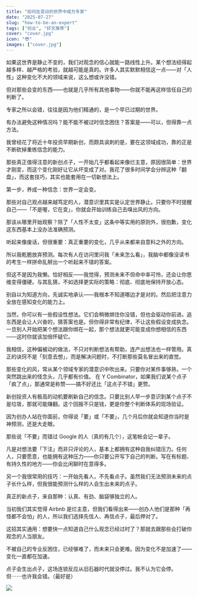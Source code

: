 ```yaml
---
title: "如何在变动的世界中成为专家"
date: "2025-07-27"
slug: "how-to-be-an-expert"
tags: ["创业", "好文推荐"]
cover: "cover.jpg"
icon: "😎"
images: ["cover.jpg"]
---
```

如果这世界是静止不变的，我们对观念的信心就能一路线性上升。某个想法经得起越多样、越严格的考验，就越可能是真的。许多人其实默默相信这一点——对「人性」这种变化不大的领域来说，这么想或许没错。



但对那些会变的东西——也就是几乎所有其他事物——你就不能再这样信任自己的判断了。



专家之所以会错，往往是因为他们精通的，是一个早已过期的世界。



有办法避免这种情况吗？能不能不被过时信念困住？答案是——可以，但得靠一点方法。



我曾经花了将近十年投资早期新创，而颇具讽刺的是，要在这领域成功，靠的正是不断砍掉重练信念的能力。



那些真正值得注意的新创点子，一开始几乎都看起来像烂主意，原因很简单：世界才刚变，而这个变化刚好让它从坏变成了对。我花了很多时间学会分辨这种「翻盘」，而这套技巧，其实也能套用在一切新想法上。



第一步，养成一种信念：世界一定会变。



那些对自己观点越来越笃定的人，潜意识里其实是认定世界静止。只要你不时提醒自己——「不是喔，它在变」，你就会开始训练自己去嗅出风的方向。



那该从哪里开始观察？除了「人性不太变」这条中等实用的原则外，很抱歉，变化这东西基本上没办法准确预测。



听起来像废话，但很重要：真正重要的变化，几乎从来都来自意料之外的方向。



所以我乾脆放弃预测。每次有人在访问里问我「未来怎么看」，我脑中都像没读书的考生一样拼命乱掰出一个听起来不错的答案。



但这不是因为我懒。恰好相反——我觉得，预测未来不但命中率可怜，还会让你思维变得僵硬。与其乱猜，不如选择更实际的策略：彻底、彻底地保持开放心态。



别自以为知道方向，先诚实地承认——我根本不知道哪边才是对的。然后把注意力全放在感知变化的能力上。



当然，你可以有一些假设性想法。它们会稍微绑住你没错，但也会驱动你前进。追东西是会让人兴奋的，猜答案也是。但你得非常有纪律，不让这些假设变成执念。
一旦别人开始把某个想法跟你绑在一起，那个想法就更可能变成你想相信的东西——这时你就该加倍怀疑它。



我相信，这种偏被动的做法，不只对判断想法有帮助，连产出想法也一样管用。真正的诀窍不是「刻意去想」，而是解决问题时，不打断那些莫名冒出来的直觉。



那些变化的风，常从某个领域专家的潜意识中吹出来。只要你对某件事够熟，一个突然跳出来的怪念头，几乎都有价值。
在 Y Combinator，如果我们说某个点子「疯了点」，那通常是称赞——搞不好还比「这点子不错」更赞。



新创投资人有极高的动机要刷新自己的信念。只要比别人早一步意识到某个点子不是垃圾，那就可能赚翻。这个回报不只是钱，更是你整个判断体系的现场验证。



因为创办人站在你面前，你得说「要」或「不要」，几个月后你就会知道你当时是神预测，还是大走眼。



那些说「不要」而错过 Google 的人（真的有几个），这笔帐会记一辈子。



凡是对想法要「下注」而非只评论的人，基本上都拥有这种自我纠错压力。任何人，只要愿意，也能拥有这种压力——你只要公开写下自己的判断。写在有标题、有持久性的地方——你会比闲聊时在意得多。



另一个我很常用的技巧：一开始先看人，不先看点子。虽然我们无法预测未来的点子长什么样，但我很能预测什么样的人会生出未来的点子。



真正的新点子，来自那种：认真、有劲、脑袋够独立的人。



当初我们其实觉得 Airbnb 是烂主意，但我们看得出来——创办人他们是那种「再怪都不会怕」的人，所以我们选择先信人、再信点子，最后押对了。



这招其实通用：想要快一点知道自己什么观念已经过时了？那就去跟那些会打破你观念的人当朋友。



不被自己的专业反困住，已经够难了，而未来只会更难。因为变化不是加速了——变化一直都在加速。



点子会生出点子，这场连锁反应从旧石器时代就没停过。我不认为它会停。
但⋯⋯也许我会错。（最好是）




![](https://prod-files-secure.s3.us-west-2.amazonaws.com/112d0858-5090-4d34-a606-b75eb8d65fd2/46476355-9cf3-4e99-9b7a-3531bc426380/1000202064.png?X-Amz-Algorithm=AWS4-HMAC-SHA256&X-Amz-Content-Sha256=UNSIGNED-PAYLOAD&X-Amz-Credential=ASIAZI2LB466X722TI7P%2F20250911%2Fus-west-2%2Fs3%2Faws4_request&X-Amz-Date=20250911T101316Z&X-Amz-Expires=3600&X-Amz-Security-Token=IQoJb3JpZ2luX2VjEJr%2F%2F%2F%2F%2F%2F%2F%2F%2F%2FwEaCXVzLXdlc3QtMiJHMEUCIQC1Og2gzlsWz1E7JmQ53ZcLyT%2BMqSuIM5EApeaJy3N3DwIgJJpMEl79nXnyQgDpERo5fskK1YFTn6nb1GcoUd3%2BP%2Fgq%2FwMIExAAGgw2Mzc0MjMxODM4MDUiDKpBEgeqf0hEG4AlYircAwSaE4ipmaW6h8UHOv6gGXr%2BHoAS2aTTOdH9iYezYicd1%2BtBo8ix74dU3P99xBkJ%2B8iXYLZ5S8Q9J4Q8moH4ok5TXPMOmuPfUEmI22nVxHGQg7u%2F2iuZDl47YjGpdc%2FId2MT6P1XESyfozlA9l7KdhI54%2FN41Zate4tkvTSo5crT9mo4H7ZmJLxLgIY70u%2F%2B3FBHblAg2Ac%2BV7ZJ1z4OS7DctdoCRCbPSToL8ucjT8vCmXy35glB0Gqfyki%2FvotqeBA2en1zaodDJZBio6LqZlOvUC2OOORtCv6e5WghL4DRJC4YLr4olgfUoFaY%2BiAhNqin4plH1rQTEwYC0ER4p513zmhq8PKpVGGzUweAtUpoHj%2F7l7zg6x9R2UheMtrk2qth7viI9poe7fibTE6cvkuW4%2FQwWOiqEjwya5xMZCeWaAf0tkBBCXcHX3M3Hl0ISObq2c6pXUK1AlOAp0JqGQnYONr9XRdd7%2B0eMopgwSrKkHi9A0DzmjAy8%2FdM25EO8ogeP9siPWqSDWGAhjsUh1CiIIvn0ixY3Lir%2BqGcrCCQJ8H0OjSs%2Bam6cl5QTyjN%2BmhDfi%2F%2FBBu7tQv6oTk6ADXsy7oJYCd8Qfz91QpyJJUGaHOt1C7IuWa7RfB0MLezisYGOqUB%2FyJ3n7wvsCVhWReIi6oDtRF5Pj%2BtmjKBrbpS9jU6p5s%2F2hQBNB%2BajA9%2F7KvXKsGPFDH1%2Fso5eO3xXB75j3d03pdPWWZhs8qZQqc4rDqRinIJUQxZ3QmlxCkbHwcE7Gu4hYUNy6nA%2Fi%2FYEh3s8onmW8SbhVRUp7iGZ0f8Qh8myqi7uQNFz74MXDZKSZdILBctAyXaF37yY%2FxVmrtQO7rOAe0%2B2XzM&X-Amz-Signature=f01d02f397de398c06de6f34e5a09a10d005e11b4ab3d5ea9f3212944235bcab&X-Amz-SignedHeaders=host&x-amz-checksum-mode=ENABLED&x-id=GetObject)

